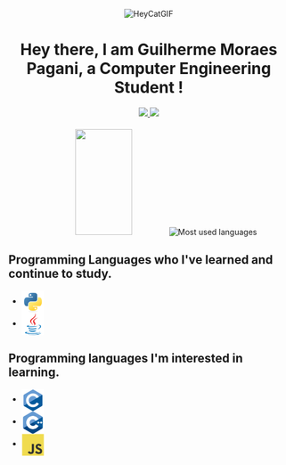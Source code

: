 
<div align="center">
  
  ![HeyCatGIF](https://github.com/user-attachments/assets/79d2ec01-80c3-467b-b945-d3f0c900ef53)
</div>
<h1 align="center">
  Hey there, I am Guilherme Moraes Pagani, a Computer Engineering Student ! 
</h1>

<div align="center">
  <a href="https://www.instagram.com/_gpagani_/" target="_blank">
    <img src="https://img.shields.io/badge/Instagram-FF4500?style=for-the-badge&logo=instagram&logoColor=white" />
  </a>
  <a href="https://www.linkedin.com/in/guilhermemoraespagani/" target="_blank">
    <img src="https://img.shields.io/badge/-LinkedIn-%23003A6D?style=for-the-badge&logo=linkedin&logoColor=white" />
  </a>
</div>

<!-- Stats -->
<div align="center" style="margin-top: 20px;">
  <img width="45%" height="190em" src="https://github-readme-stats.vercel.app/api?username=guipagani&show_icons=true&count_private=true&title_color=477AF1&icon_color=477AF1&text_color=ffffff&bg_color=070504" />
  <img width="50%" height="190em" src="https://github-readme-stats.vercel.app/api/top-langs/?username=guipagani&layout=compact&langs_count=7&title_color=477AF1&text_color=ffffff&bg_color=070504" alt="Most used languages" />
</div>


<h2> Programming Languages ​​who I've learned and continue to study.</h2>

<div style="display: inline_block">
  
- <img align="center" alt="Python" height="40" width="40" src="https://raw.githubusercontent.com/devicons/devicon/master/icons/python/python-original.svg">
- <img align="center" alt="Java" height="40" width="40" src="https://raw.githubusercontent.com/devicons/devicon/master/icons/java/java-original.svg">
  

<h2>Programming languages ​​I'm interested in learning.</h2>

<div style="display: inline_block">

- <img align="center" alt="C" height="40" width="40" src="https://raw.githubusercontent.com/devicons/devicon/master/icons/c/c-original.svg">
- <img align="center" alt="C++" height="40" width="40" src="https://raw.githubusercontent.com/devicons/devicon/master/icons/cplusplus/cplusplus-original.svg">
- <img align="center" alt="JavaScript" height="40" width="40" src="https://raw.githubusercontent.com/devicons/devicon/master/icons/javascript/javascript-original.svg">
  
</div>
